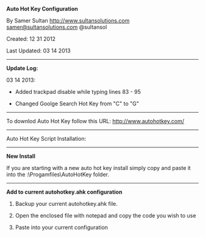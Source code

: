 **Auto Hot Key Configuration**

By Samer Sultan
http://www.sultansolutions.com
samer@sultansolutions.com
@sultansol


Created: 12 31 2012

Last Updated: 03 14 2013

------------------------------------------

**Update Log:**

03 14 2013: 

* Added trackpad disable while typing lines 83 - 95

* Changed Goolge Search Hot Key from "C" to "G"



------------------------------------------

To downlod Auto Hot Key follow this URL: http://www.autohotkey.com/

------------------------------------------

Auto Hot Key Script Installation:

----------------------

**New Install**

If you are starting with a new auto hot key install simply copy and paste it into the :\Progamfiles\AutoHotKey folder.

----------------------

**Add to current autohotkey.ahk configuration**

1. Backup your current autohotkey.ahk file.

2. Open the enclosed file with notepad and copy the code you wish to use

3. Paste into your current configuration 


